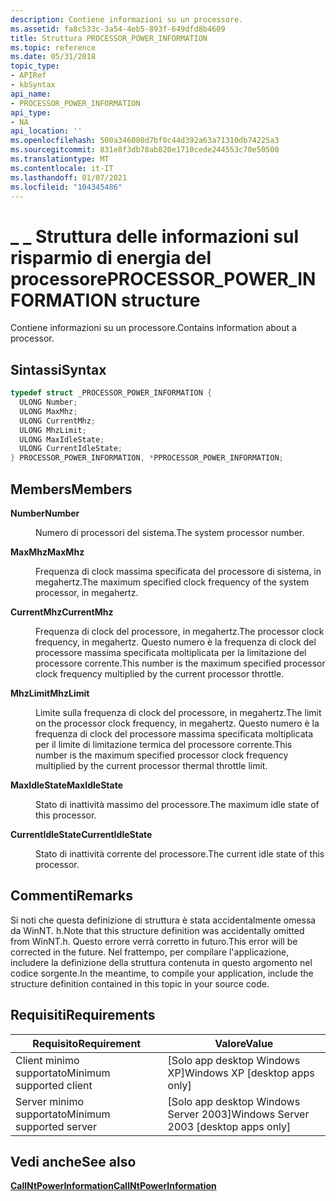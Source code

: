 ```yaml
---
description: Contiene informazioni su un processore.
ms.assetid: fa8c533c-3a54-4eb5-893f-649dfd8b4609
title: Struttura PROCESSOR_POWER_INFORMATION
ms.topic: reference
ms.date: 05/31/2018
topic_type:
- APIRef
- kbSyntax
api_name:
- PROCESSOR_POWER_INFORMATION
api_type:
- NA
api_location: ''
ms.openlocfilehash: 500a346080d7bf0c44d392a63a71310db74225a3
ms.sourcegitcommit: 831e8f3db78ab820e1710cede244553c70e50500
ms.translationtype: MT
ms.contentlocale: it-IT
ms.lasthandoff: 01/07/2021
ms.locfileid: "104345486"
---
```

# <a name="processor_power_information-structure"></a><span data-ttu-id="1293b-103">\_ \_ Struttura delle informazioni sul risparmio di energia del processore</span><span class="sxs-lookup"><span data-stu-id="1293b-103">PROCESSOR\_POWER\_INFORMATION structure</span></span>

<span data-ttu-id="1293b-104">Contiene informazioni su un processore.</span><span class="sxs-lookup"><span data-stu-id="1293b-104">Contains information about a processor.</span></span>

## <a name="syntax"></a><span data-ttu-id="1293b-105">Sintassi</span><span class="sxs-lookup"><span data-stu-id="1293b-105">Syntax</span></span>


```C++
typedef struct _PROCESSOR_POWER_INFORMATION {
  ULONG Number;
  ULONG MaxMhz;
  ULONG CurrentMhz;
  ULONG MhzLimit;
  ULONG MaxIdleState;
  ULONG CurrentIdleState;
} PROCESSOR_POWER_INFORMATION, *PPROCESSOR_POWER_INFORMATION;
```



## <a name="members"></a><span data-ttu-id="1293b-106">Members</span><span class="sxs-lookup"><span data-stu-id="1293b-106">Members</span></span>

<dl> <dt>

<span data-ttu-id="1293b-107">**Number**</span><span class="sxs-lookup"><span data-stu-id="1293b-107">**Number**</span></span>
</dt> <dd>

<span data-ttu-id="1293b-108">Numero di processori del sistema.</span><span class="sxs-lookup"><span data-stu-id="1293b-108">The system processor number.</span></span>

</dd> <dt>

<span data-ttu-id="1293b-109">**MaxMhz**</span><span class="sxs-lookup"><span data-stu-id="1293b-109">**MaxMhz**</span></span>
</dt> <dd>

<span data-ttu-id="1293b-110">Frequenza di clock massima specificata del processore di sistema, in megahertz.</span><span class="sxs-lookup"><span data-stu-id="1293b-110">The maximum specified clock frequency of the system processor, in megahertz.</span></span>

</dd> <dt>

<span data-ttu-id="1293b-111">**CurrentMhz**</span><span class="sxs-lookup"><span data-stu-id="1293b-111">**CurrentMhz**</span></span>
</dt> <dd>

<span data-ttu-id="1293b-112">Frequenza di clock del processore, in megahertz.</span><span class="sxs-lookup"><span data-stu-id="1293b-112">The processor clock frequency, in megahertz.</span></span> <span data-ttu-id="1293b-113">Questo numero è la frequenza di clock del processore massima specificata moltiplicata per la limitazione del processore corrente.</span><span class="sxs-lookup"><span data-stu-id="1293b-113">This number is the maximum specified processor clock frequency multiplied by the current processor throttle.</span></span>

</dd> <dt>

<span data-ttu-id="1293b-114">**MhzLimit**</span><span class="sxs-lookup"><span data-stu-id="1293b-114">**MhzLimit**</span></span>
</dt> <dd>

<span data-ttu-id="1293b-115">Limite sulla frequenza di clock del processore, in megahertz.</span><span class="sxs-lookup"><span data-stu-id="1293b-115">The limit on the processor clock frequency, in megahertz.</span></span> <span data-ttu-id="1293b-116">Questo numero è la frequenza di clock del processore massima specificata moltiplicata per il limite di limitazione termica del processore corrente.</span><span class="sxs-lookup"><span data-stu-id="1293b-116">This number is the maximum specified processor clock frequency multiplied by the current processor thermal throttle limit.</span></span>

</dd> <dt>

<span data-ttu-id="1293b-117">**MaxIdleState**</span><span class="sxs-lookup"><span data-stu-id="1293b-117">**MaxIdleState**</span></span>
</dt> <dd>

<span data-ttu-id="1293b-118">Stato di inattività massimo del processore.</span><span class="sxs-lookup"><span data-stu-id="1293b-118">The maximum idle state of this processor.</span></span>

</dd> <dt>

<span data-ttu-id="1293b-119">**CurrentIdleState**</span><span class="sxs-lookup"><span data-stu-id="1293b-119">**CurrentIdleState**</span></span>
</dt> <dd>

<span data-ttu-id="1293b-120">Stato di inattività corrente del processore.</span><span class="sxs-lookup"><span data-stu-id="1293b-120">The current idle state of this processor.</span></span>

</dd> </dl>

## <a name="remarks"></a><span data-ttu-id="1293b-121">Commenti</span><span class="sxs-lookup"><span data-stu-id="1293b-121">Remarks</span></span>

<span data-ttu-id="1293b-122">Si noti che questa definizione di struttura è stata accidentalmente omessa da WinNT. h.</span><span class="sxs-lookup"><span data-stu-id="1293b-122">Note that this structure definition was accidentally omitted from WinNT.h.</span></span> <span data-ttu-id="1293b-123">Questo errore verrà corretto in futuro.</span><span class="sxs-lookup"><span data-stu-id="1293b-123">This error will be corrected in the future.</span></span> <span data-ttu-id="1293b-124">Nel frattempo, per compilare l'applicazione, includere la definizione della struttura contenuta in questo argomento nel codice sorgente.</span><span class="sxs-lookup"><span data-stu-id="1293b-124">In the meantime, to compile your application, include the structure definition contained in this topic in your source code.</span></span>

## <a name="requirements"></a><span data-ttu-id="1293b-125">Requisiti</span><span class="sxs-lookup"><span data-stu-id="1293b-125">Requirements</span></span>



| <span data-ttu-id="1293b-126">Requisito</span><span class="sxs-lookup"><span data-stu-id="1293b-126">Requirement</span></span> | <span data-ttu-id="1293b-127">Valore</span><span class="sxs-lookup"><span data-stu-id="1293b-127">Value</span></span> |
|-------------------------------------|------------------------------------------------------|
| <span data-ttu-id="1293b-128">Client minimo supportato</span><span class="sxs-lookup"><span data-stu-id="1293b-128">Minimum supported client</span></span><br/> | <span data-ttu-id="1293b-129">\[Solo app desktop Windows XP\]</span><span class="sxs-lookup"><span data-stu-id="1293b-129">Windows XP \[desktop apps only\]</span></span><br/>          |
| <span data-ttu-id="1293b-130">Server minimo supportato</span><span class="sxs-lookup"><span data-stu-id="1293b-130">Minimum supported server</span></span><br/> | <span data-ttu-id="1293b-131">\[Solo app desktop Windows Server 2003\]</span><span class="sxs-lookup"><span data-stu-id="1293b-131">Windows Server 2003 \[desktop apps only\]</span></span><br/> |



## <a name="see-also"></a><span data-ttu-id="1293b-132">Vedi anche</span><span class="sxs-lookup"><span data-stu-id="1293b-132">See also</span></span>

<dl> <dt>

[<span data-ttu-id="1293b-133">**CallNtPowerInformation**</span><span class="sxs-lookup"><span data-stu-id="1293b-133">**CallNtPowerInformation**</span></span>](/windows/desktop/api/Powerbase/nf-powerbase-callntpowerinformation)
</dt> </dl>

 

 




